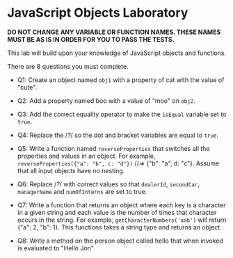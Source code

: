 # JavaScript Objects Laboratory 

**DO NOT CHANGE ANY VARIABLE OR FUNCTION NAMES. THESE NAMES MUST BE AS IS IN ORDER FOR YOU TO PASS THE TESTS.**

This lab will build upon your knowledge of JavaScript objects and functions. 

There are 8 questions you must complete.

* Q1: Create an object named `obj1` with a property of cat with the value of "cute".

* Q2: Add a property named boo with a value of "moo" on `obj2`. 

* Q3: Add the correct equality operator to make the `isEqual` variable set to `true`.

* Q4: Replace the /*?*/ so the dot and bracket variables are equal to `true`. 

* Q5: Write a function named `reverseProperties` that switches all the properties and values in an object. For example, `reverseProperties({"a": "b", c: "d"})` //=> {"b": "a", d: "c"}. Assume that all input objects have no nesting.

* Q6: Replace /*?*/ with correct values so that `dealerId`, `secondCar`, `managerName` and `numOfInterns` are set to true.

* Q7: Write a function that returns an object where each key is a character in a given string and each value is the number of times that character occurs in the string. For example, `getCharacterNumbers('aab')` will return {"a": 2, "b": 1}. This functions takes a string type and returns an object.

* Q8: Write a method on the person object called hello that when invoked is evaluated to "Hello Jon".


